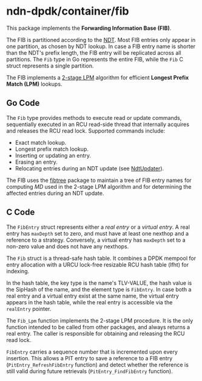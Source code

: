 # ndn-dpdk/container/fib

This package implements the **Forwarding Information Base (FIB)**.

The FIB is partitioned according to the [NDT](../ndt).
Most FIB entries only appear in one partition, as chosen by NDT lookup.
In case a FIB entry name is shorter than the NDT's prefix length, the FIB entry will be replicated across all partitions.
The `Fib` type in Go represents the entire FIB, while the `Fib` C struct represents a single partition.

The FIB implements a [2-stage LPM](https://doi.org/10.1109/ANCS.2013.6665203) algorithm for efficient **Longest Prefix Match (LPM)** lookups.

## Go Code

The `Fib` type provides methods to execute read or update commands, sequentially executed in an RCU read-side thread that internally acquires and releases the RCU read lock.
Supported commands include:

* Exact match lookup.
* Longest prefix match lookup.
* Inserting or updating an entry.
* Erasing an entry.
* Relocating entries during an NDT update (see [NdtUpdater](../ndt/ndtupdater)).

The FIB uses the [fibtree](./fibtree) package to maintain a tree of FIB entry names for computing *MD* used in the 2-stage LPM algorithm and for determining the affected entries during an NDT update.

## C Code

The `FibEntry` struct represents either a *real entry* or a *virtual entry*.
A real entry has `maxDepth` set to zero, and must have at least one nexthop and a reference to a strategy.
Conversely, a virtual entry has `maxDepth` set to a non-zero value and does not have any nexthops.

The `Fib` struct is a thread-safe hash table.
It combines a DPDK mempool for entry allocation with a URCU lock-free resizable RCU hash table (lfht) for indexing.

In the hash table, the key type is the name's TLV-VALUE, the hash value is the SipHash of the name, and the element type is `FibEntry`.
In case both a real entry and a virtual entry exist at the same name, the virtual entry appears in the hash table, while the real entry is accessible via the `realEntry` pointer.

The `Fib_Lpm` function implements the 2-stage LPM procedure.
It is the only function intended to be called from other packages, and always returns a real entry.
The caller is responsible for obtaining and releasing the RCU read lock.

`FibEntry` carries a sequence number that is incremented upon every insertion.
This allows a PIT entry to save a reference to a FIB entry (`PitEntry_RefreshFibEntry` function) and detect whether the reference is still valid during future retrievals (`PitEntry_FindFibEntry` function).
